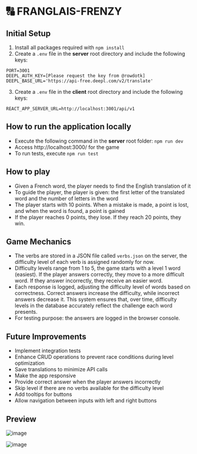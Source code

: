 # 🔠 FRANGLAIS-FRENZY

## Initial Setup

1. Install all packages required with `npm install`
2. Create a `.env` file in the **server** root directory and include the following keys:

```
PORT=3001
DEEPL_AUTH_KEY=[Please request the key from @rowdotk]
DEEPL_BASE_URL='https://api-free.deepl.com/v2/translate'
```

3. Create a `.env` file in the **client** root directory and include the following keys:

```
REACT_APP_SERVER_URL=http://localhost:3001/api/v1
```

## How to run the application locally

- Execute the following command in the **server** root folder: `npm run dev`
- Access http://localhost:3000/ for the game
- To run tests, execute `npm run test`

## How to play

- Given a French word, the player needs to find the English translation of it
- To guide the player, the player is given: the first letter of the translated word and the
  number of letters in the word
- The player starts with 10 points. When a mistake is made, a point is lost, and when the word
  is found, a point is gained
- If the player reaches 0 points, they lose. If they reach 20 points, they win.

## Game Mechanics

- The verbs are stored in a JSON file called `verbs.json` on the server, the difficulty level of each verb is assigned randomly for now.
- Difficulty levels range from 1 to 5, the game starts with a level 1 word (easiest). If the player answers correctly, they move to a more difficult word. If they answer incorrectly, they receive an easier word.
- Each response is logged, adjusting the difficulty level of words based on correctness. Correct answers increase the difficulty, while incorrect answers decrease it. This system ensures that, over time, difficulty levels in the database accurately reflect the challenge each word presents.
- For testing purpose: the answers are logged in the browser console.

## Future Improvements

- Implement integration tests
- Enhance CRUD operations to prevent race conditions during level optimization
- Save translations to minimize API calls
- Make the app responsive
- Provide correct answer when the player answers incorrectly
- Skip level if there are no verbs available for the difficulty level
- Add tooltips for buttons
- Allow navigation between inputs with left and right buttons

## Preview

![image](https://github.com/user-attachments/assets/2f3cc7bb-ce32-47b1-ab6e-61d097ea23d7)

![image](https://github.com/user-attachments/assets/3f12fab3-45f3-46e1-b36e-f5f5b287a1f5)
